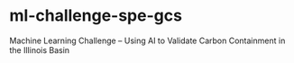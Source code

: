 # ml-challenge-spe-gcs
Machine Learning Challenge – Using AI to Validate Carbon Containment in the Illinois Basin
